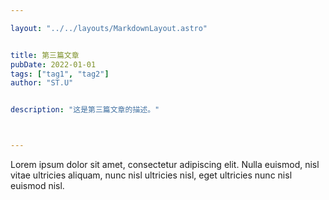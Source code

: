 ```yaml
---

layout: "../../layouts/MarkdownLayout.astro"


title: 第三篇文章
pubDate: 2022-01-01
tags: ["tag1", "tag2"]
author: "ST.U"


description: "这是第三篇文章的描述。"



---
```


Lorem ipsum dolor sit amet, consectetur adipiscing elit. Nulla euismod, nisl vitae ultricies aliquam, nunc nisl ultricies nisl, eget ultricies nunc nisl euismod nisl.
